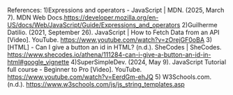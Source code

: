 References:
1)Expressions and operators - JavaScript | MDN. (2025, March 7). MDN Web Docs.https://developer.mozilla.org/en-US/docs/Web/JavaScript/Guide/Expressions_and_operators
2)Guilherme Datilio. (2021, September 26). JavaScript | How to Fetch Data from an API [Video]. YouTube. https://www.youtube.com/watch?v=zOrejGF0oBA
3)[HTML] - Can I give a button an id in HTML? (n.d.). SheCodes | SheCodes. https://www.shecodes.io/athena/111284-can-i-give-a-button-an-id-in-html#google_vignette
4)SuperSimpleDev. (2024, May 9). JavaScript Tutorial full course - Beginner to Pro [Video]. YouTube. https://www.youtube.com/watch?v=EerdGm-ehJQ
5) W3Schools.com. (n.d.). https://www.w3schools.com/js/js_string_templates.asp
